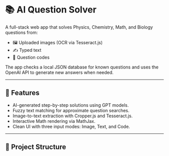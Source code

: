 # 📚 AI Question Solver

A full-stack web app that solves Physics, Chemistry, Math, and Biology questions from:
- 🖼️ Uploaded images (OCR via Tesseract.js)
- ✍️ Typed text
- 🔢 Question codes

The app checks a local JSON database for known questions and uses the OpenAI API to generate new answers when needed.

---

## 🚀 Features
- AI-generated step-by-step solutions using GPT models.
- Fuzzy text matching for approximate question searches.
- Image-to-text extraction with Cropper.js and Tesseract.js.
- Interactive Math rendering via MathJax.
- Clean UI with three input modes: Image, Text, and Code.

---

## 🧰 Project Structure

